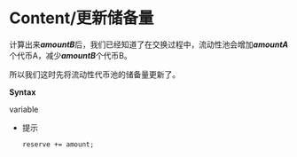 # Content/更新储备量

计算出来***amountB***后，我们已经知道了在交换过程中，流动性池会增加***amountA***个代币A，减少***amountB***个代币B。

所以我们这时先将流动性代币池的储备量更新了。

**Syntax**

variable

- 提示
    
    ```solidity
    reserve += amount;
    ```
    
